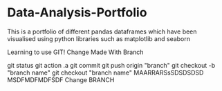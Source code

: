 # Data-Analysis-Portfolio
This is a portfolio of different pandas dataframes which have been visualised using python libraries such as matplotlib and seaborn

Learning to use GIT!
Change Made With Branch 


git status 
git action .a
git commit 
git push origin "branch"
git checkout -b "branch name"
git checkout "branch name"
MAARRARSsSDSDSDSD
MSDFMDFMDFSDF
Change BRANCH